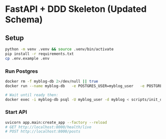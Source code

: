 # FastAPI + DDD Skeleton (Updated Schema)

## Setup
```bash
python -m venv .venv && source .venv/bin/activate
pip install -r requirements.txt
cp .env.example .env
```

### Run Postgres
```bash
docker rm -f myblog-db 2>/dev/null || true
docker run --name myblog-db   -e POSTGRES_USER=myblog_user   -e POSTGRES_PASSWORD=myblog_pass   -e POSTGRES_DB=myblog   -p 5433:5432 -d postgres:16

# Wait until ready then:
docker exec -i myblog-db psql -U myblog_user -d myblog < scripts/init_db.sql
```

### Start API
```bash
uvicorn app.main:create_app --factory --reload
# GET http://localhost:8000/health/live
# POST http://localhost:8000/posts
```
